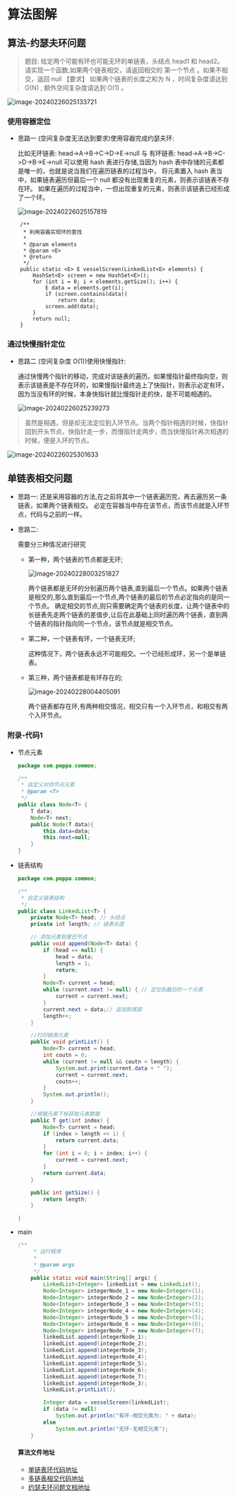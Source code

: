 # 算法图解

## 算法-约瑟夫环问题

> 题目: 给定两个可能有环也可能无环的单链表，头结点 head1 和 head2。 请实现一个函数,如果两个链表相交，请返回相交的 第一个节点 。如果不相交，返回 null 【要求】 如果两个链表的长度之和为 N ，时间复杂度请达到 O(N) , 额外空间复杂度请达到 O(1) 。

![image-20240226025133721](https://p3-juejin.byteimg.com/tos-cn-i-k3u1fbpfcp/b3c058530b3b405383b0f1e79d215cc0~tplv-k3u1fbpfcp-jj-mark:0:0:0:0:q75.image#?w=1650&h=570&s=72552&e=png&b=fdfdfd)

### 使用容器定位

- 思路一 (空间复杂度无法达到要求)使用容器完成约瑟夫环:

  比如无环链表: head->A->B->C->D->E->null 与 有环链表: head->A->B->C->D->B->E->null 可以使用 hash 表进行存储,当因为 hash 表中存储的元素都是唯一的，也就是说当我们在遍历链表的过程当中， 将元素置入 hash 表当中，如果链表遍历但最后一个 null 都没有出现重复的元素，则表示该链表不存在环。 如果在遍历的过程当中，一但出现重复的元素，则表示该链表已经形成了一个环。

  ![image-20240226025157819](https://p3-juejin.byteimg.com/tos-cn-i-k3u1fbpfcp/71814b3a349746758e15ffe3c2ba98bd~tplv-k3u1fbpfcp-jj-mark:0:0:0:0:q75.image#?w=1748&h=672&s=105344&e=png&b=fdfdfd)

```
    /**
     * 利用容器实现环的查找
     *
     * @param elements
     * @param <E>
     * @return
     */
    public static <E> E vesselScreen(LinkedList<E> elements) {
        HashSet<E> screen = new HashSet<E>();
        for (int i = 0; i < elements.getSize(); i++) {
            E data = elements.get(i);
            if (screen.contains(data))
                return data;
            screen.add(data);
        }
        return null;
    }
```

### 通过快慢指针定位

- 思路二 (空间复杂度 O(1))使用快慢指针:

  通过快慢两个指针的移动，完成对该链表的遍历。如果慢指针最终指向空，则表示该链表是不存在环的，如果慢指针最终追上了快指针，则表示必定有环，因为当没有环的时候，本身快指针就比慢指针走的快，是不可能相遇的。

  ![image-20240226025239273](https://p3-juejin.byteimg.com/tos-cn-i-k3u1fbpfcp/26a37bf2e81048f386ca70c3f24f360f~tplv-k3u1fbpfcp-jj-mark:0:0:0:0:q75.image#?w=1681&h=985&s=158655&e=png&b=fdfdfd)

> 虽然是相遇，但是却无法定位到入环节点。当两个指针相遇的时候，快指针回到开头节点，快指针走一步，而慢指针走两步，而当快慢指针再次相遇的时候，便是入环的节点。

![image-20240226025301633](https://p3-juejin.byteimg.com/tos-cn-i-k3u1fbpfcp/504f4ff0ab954dd9b4bf5927c33cad53~tplv-k3u1fbpfcp-jj-mark:0:0:0:0:q75.image#?w=1431&h=539&s=68074&e=png&b=fcfbfb)

## 单链表相交问题

- 思路一: 还是采用容器的方法,在之前将其中一个链表遍历完，再去遍历另一条链表，如果两个链表相交。 必定在容器当中存在该节点，而该节点就是入环节点，代码与之前的一样。

- 思路二:

  需要分三种情况进行研究

  - 第一种，两个链表的节点都是无环;

    ![image-20240228003251827](https://p3-juejin.byteimg.com/tos-cn-i-k3u1fbpfcp/4e8ee28a7cb54386ab67e8dd4bb925fe~tplv-k3u1fbpfcp-jj-mark:0:0:0:0:q75.image#?w=963&h=689&s=62039&e=png&b=fdfdfd)

    两个链表都是无环的分别遍历两个链表,直到最后一个节点。如果两个链表是相交的,那么直到最后一个节点,两个链表的最后的节点必定指向的是同一个节点。 确定相交的节点,则只需要确定两个链表的长度，让两个链表中的长链表先走两个链表的差值步,让后在此基础上同时遍历两个链表，直到两个链表的指针指向同一个节点，该节点就是相交节点。

  - 第二种，一个链表有环，一个链表无环;

    这种情况下，两个链表永远不可能相交。一个已经形成环，另一个是单链表。

  - 第三种，两个链表都是有环存在的;

    ![image-20240228004405091](https://p3-juejin.byteimg.com/tos-cn-i-k3u1fbpfcp/68de24ddfe7e40259f45afe27acd8791~tplv-k3u1fbpfcp-jj-mark:0:0:0:0:q75.image#?w=1786&h=730&s=105939&e=png&b=fdfcfc)

    两个链表都存在环,有两种相交情况，相交只有一个入环节点，和相交有两个入环节点。

### 附录-代码1

- 节点元素

  ``` java
  package com.peppa.common;
  
  /**
   * 自定义对的节点元素
   * @param <T>
   */
  public class Node<T> {
      T data;
      Node<T> next;
      public Node(T data){
          this.data=data;
          this.next=null;
      }
  }
  ```

- 链表结构

  ``` java
  package com.peppa.common;
  
  /**
   * 自定义链表结构
   */
  public class LinkedList<T> {
      private Node<T> head; // 头结点
      private int length; // 链表长度
  
      // 添加元素到尾巴节点
      public void append(Node<T> data) {
          if (head == null) {
              head = data;
              length = 1;
              return;
          }
          Node<T> current = head;
          while (current.next != null) { // 定位到最后的一个元素
              current = current.next;
          }
          current.next = data;// 追加到尾部
          length++;
      }
  
      //打印链表元素
      public void printList() {
          Node<T> current = head;
          int coutn = 0;
          while (current != null && coutn < length) {
              System.out.print(current.data + " ");
              current = current.next;
              coutn++;
          }
          System.out.println();
      }
  
      //根据元素下标获取元素数据
      public T get(int index) {
          Node<T> current = head;
          if (index > length << 1) {
              return current.data;
          }
          for (int i = 0; i < index; i++) {
              current = current.next;
          }
          return current.data;
      }
  
      public int getSize() {
          return length;
      }
  
  }
  ```

- main

  ``` java
  /**
       * 运行程序
       *
       * @param args
       */
      public static void main(String[] args) {
          LinkedList<Integer> linkedList = new LinkedList();
          Node<Integer> integerNode_1 = new Node<Integer>(1);
          Node<Integer> integerNode_2 = new Node<Integer>(2);
          Node<Integer> integerNode_3 = new Node<Integer>(3);
          Node<Integer> integerNode_4 = new Node<Integer>(4);
          Node<Integer> integerNode_5 = new Node<Integer>(5);
          Node<Integer> integerNode_6 = new Node<Integer>(6);
          Node<Integer> integerNode_7 = new Node<Integer>(7);
          linkedList.append(integerNode_1);
          linkedList.append(integerNode_2);
          linkedList.append(integerNode_3);
          linkedList.append(integerNode_4);
          linkedList.append(integerNode_5);
          linkedList.append(integerNode_6);
          linkedList.append(integerNode_7);
          linkedList.append(integerNode_3);
          linkedList.printList();
  
          Integer data = vesselScreen(linkedList);
          if (data != null)
              System.out.println("有环-相交元素为: " + data);
          else
              System.out.println("无环-无相交元素");
      }
  ```

  #### 算法文件地址

    - [单链表环代码地址](https://github.com/Peggy-M/Arithmetic/blob/master/src/main/java/com/peppa/josephRing/JosephRing.java)
    - [多链表相交代码地址](https://github.com/Peggy-M/Arithmetic/blob/master/src/main/java/com/peppa/josephRing/JosephRingTwo.java)
    - [约瑟夫环问题文档地址](https://github.com/Peggy-M/Arithmetic/blob/master/src/main/java/com/peppa/josephRing/%E7%BA%A6%E7%91%9F%E5%A4%AB%E7%8E%AF.md)
